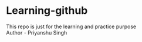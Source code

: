# Learning-github

This repo is just for the learning and practice purpose
<br>
Author - Priyanshu Singh
